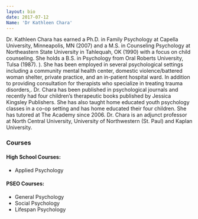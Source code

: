 ```yaml
---
layout: bio
date: 2017-07-12
Name: 'Dr Kathleen Chara'
---
```

Dr. Kathleen Chara has earned a Ph.D. in Family Psychology at Capella University, Minneapolis, MN (2007) and a M.S. in Counseling Psychology at Northeastern State University in Tahlequah, OK (1990) with a focus on child counseling. She holds a B.S. in Psychology from Oral Roberts University, Tulsa (1987). ). She has been employed in several psychological settings including a community mental health center, domestic violence/battered woman shelter, private practice, and an in-patient hospital ward. In addition to providing consultation for therapists who specialize in treating trauma disorders,. Dr. Chara has been published in psychological journals and recently had four children’s therapeutic books published by Jessica Kingsley Publishers. She has also taught home educated youth psychology classes in a co-op setting and has home educated their four children. She has tutored at The Academy since 2006. Dr. Chara is an adjunct professor at North Central University, University of Northwestern (St. Paul) and Kaplan University.

### Courses
#### High School Courses:      
* Applied Psychology
#### PSEO Courses:      
* General Psychology
* Social Psychology
* Lifespan Psychology
